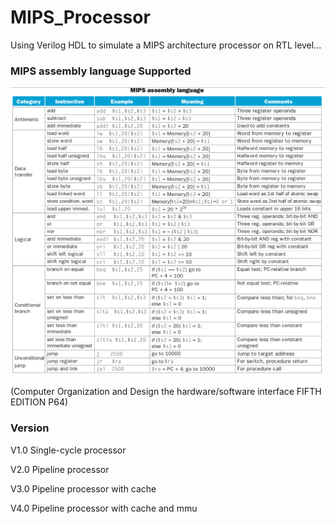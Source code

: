 # MIPS_Processor
Using Verilog HDL to simulate a MIPS architecture processor on RTL level...

### MIPS assembly language Supported

![](img/instructions.png)

(Computer Organization and Design the hardware/software interface FIFTH EDITION P64)

### Version

V1.0 Single-cycle processor 

V2.0 Pipeline processor

V3.0 Pipeline processor with cache

V4.0 Pipeline processor with cache and mmu

